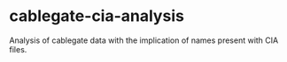 # cablegate-cia-analysis
Analysis of cablegate data with the implication of names present with CIA files.
